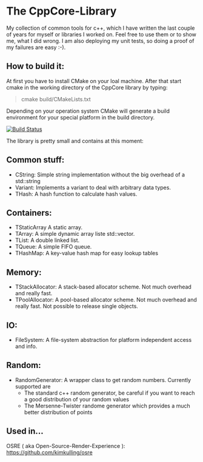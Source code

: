  The CppCore-Library
=====================
My collection of common tools for c++, which I have written the last couple of years 
for myself or libraries I worked on.
Feel free to use them or to show me, what I did wrong. I am also deploying my unit
tests, so doing a proof of my failures are easy :-).

How to build it:
----------------
At first you have to install CMake on your loal machine. After that start cmake
in the working directory of the CppCore library by typing:
> cmake build/CMakeLists.txt

Depending on your operation system CMake will generate a build environment for your 
special platform in the build directory.

[![Build Status](https://travis-ci.org/kimkulling/cppcore.png)](https://travis-ci.org/kimkulling/cppcore)

The library is pretty small and contains at this moment:

Common stuff:
-------------
- CString:  Simple string implementation without the big overhead of a std::string
- Variant:  Implements a variant to deal with arbitrary data types.
- THash:    A hash function to calculate hash values.

Containers:
----------
- TStaticArray  A static array.
- TArray:       A simple dynamic array liste std::vector.
- TList:        A double linked list.
- TQueue:       A simple FIFO queue.
- THashMap:     A key-value hash map for easy lookup tables

Memory:
-------
- TStackAllocator:  A stack-based allocator scheme. Not much overhead and really fast.
- TPoolAllocator:   A pool-based allocator scheme. Not much overhead and really fast. Not possible to release single objects.

IO:
---
- FileSystem: A file-system abstraction for platform independent access and info.

Random:
-------
- RandomGenerator: A wrapper class to get random numbers. Currently supported are 
  + The standard c++ random generator, be careful if you want to reach a good distribution of 
    your random values
  + The Mersenne-Twister randome generator which provides a much better distribution of points

Used in...
----------
OSRE ( aka Open-Source-Render-Experience ): https://github.com/kimkulling/osre
